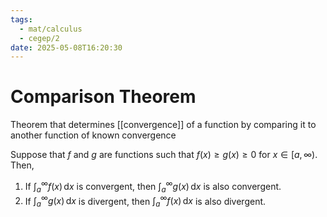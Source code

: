 ```yaml
---
tags:
  - mat/calculus
  - cegep/2
date: 2025-05-08T16:20:30
---
```


# Comparison Theorem

Theorem that determines [[convergence]] of a function by comparing it to another function of known convergence

Suppose that $f$ and $g$ are functions such that $f(x) \ge g(x) \ge 0$ for $x\in [a, \infty)$.
Then,

1. If $\int_{a}^{\infty} f(x) \, \mathrm{d}x$ is convergent, then $\int_{a}^{\infty} g(x) \, \mathrm{d}x$ is also convergent.
2. If $\int_{a}^{\infty} g(x) \, \mathrm{d}x$ is divergent, then $\int_{a}^{\infty} f(x) \, \mathrm{d}x$ is also divergent.
